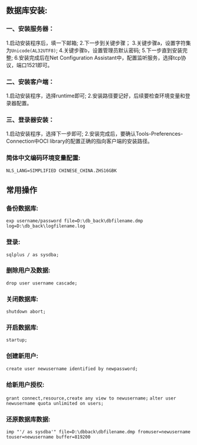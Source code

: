 ## 数据库安装:
### 一、安装服务器：
1.启动安装程序后，填一下邮箱;
2.下一步到关键步骤；
3.关键步骤a，设置字符集为```Unicode(AL32UTF8)```;
4.关键步骤b，设置管理员默认密码;
5.下一步直到安装完整;
6.安装完成后在Net Configuration Assistant中，配置监听服务，选择tcp协议，端口1521即可。

### 二、安装客户端：
1.启动安装程序，选择runtime即可;
2.安装路径要记好，后续要检查环境变量和登录器配置。

### 三、登录器安装：
1.启动安装程序，选择下一步即可;
2.安装完成后，要确认Tools-Preferences-Connection中OCI library的配置正确的指向客户端的安装路径。

### 简体中文编码环境变量配置:
``` NLS_LANG=SIMPLIFIED CHINESE_CHINA.ZHS16GBK ```

## 常用操作
### 备份数据库:
``` exp username/password file=D:\db_back\dbfilename.dmp log=D:\db_back\logfilename.log ```

### 登录:
``` sqlplus / as sysdba; ```

### 删除用户及数据:
``` drop user username cascade; ```

### 关闭数据库:
``` shutdown abort; ```

### 开启数据库:
``` startup; ```

### 创建新用户:
``` create user newusername identified by newpassword; ```

### 给新用户授权:

``` grant connect,resource,create any view to newusername; ```
``` alter user newusername quota unlimited on users; ```

### 还原数据库数据:
``` imp "'/ as sysdba'" file=D:\dbback\dbfilename.dmp fromuser=newusername touser=newusername buffer=819200 ```

